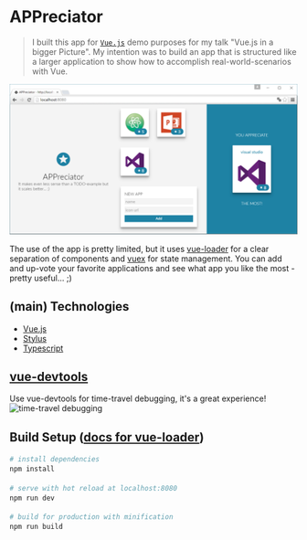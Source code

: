 # APPreciator

> I built this app for [`Vue.js`](http://vuejs.org/) demo purposes for my talk "Vue.js in a bigger Picture". My intention was to build an app that is structured like a larger application to show how to accomplish real-world-scenarios with Vue.

![screenshot](appreciator.png)

The use of the app is pretty limited, but it uses [vue-loader](https://github.com/vuejs/vue-loader) for a clear separation of components and [vuex](https://github.com/vuejs/vuex) for state management.
You can add and up-vote your favorite applications and see what app you like the most - pretty useful... ;)

## (main) Technologies
- [Vue.js](http://vuejs.org/)
- [Stylus](http://stylus-lang.com/)
- [Typescript](https://www.typescriptlang.org/)

## [vue-devtools](https://github.com/vuejs/vue-devtools)
Use vue-devtools for time-travel debugging, it's a great experience!
![time-travel debugging](https://raw.githubusercontent.com/vuejs/vue-devtools/master/media/demo.gif)

## Build Setup ([docs for vue-loader](http://vuejs.github.io/vue-loader))

``` bash
# install dependencies
npm install

# serve with hot reload at localhost:8080
npm run dev

# build for production with minification
npm run build
```
